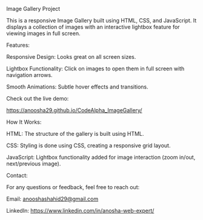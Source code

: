 Image Gallery Project


This is a responsive Image Gallery built using HTML, CSS, and JavaScript. It displays a collection of images with an interactive lightbox feature for viewing images in full screen.

Features:

Responsive Design: Looks great on all screen sizes.

Lightbox Functionality: Click on images to open them in full screen with navigation arrows.

Smooth Animations: Subtle hover effects and transitions.



Check out the live demo:

https://anoosha29.github.io/CodeAlpha_ImageGallery/


How It Works:

HTML: The structure of the gallery is built using HTML.

CSS: Styling is done using CSS, creating a responsive grid layout.

JavaScript: Lightbox functionality added for image interaction (zoom in/out, next/previous image).


Contact:

For any questions or feedback, feel free to reach out:

Email: anooshashahid29@gmail.com

LinkedIn: https://www.linkedin.com/in/anosha-web-expert/


